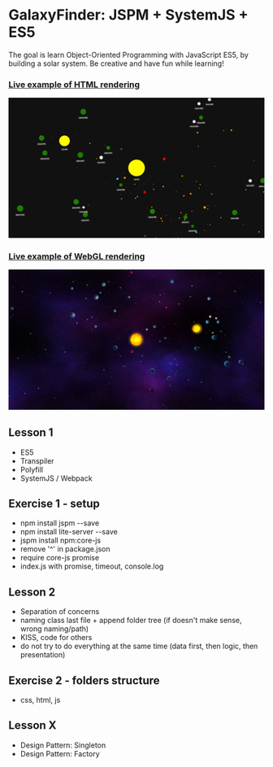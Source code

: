 # GalaxyFinder: JSPM + SystemJS + ES5
The goal is learn Object-Oriented Programming with JavaScript ES5, by building a solar system.
Be creative and have fun while learning!

### [Live example of HTML rendering](https://galaxyfinder-production.web.app/)
![HTML rendering](./html.png)

### [Live example of WebGL rendering](https://galaxyfinder-production.web.app?3d)
![WebGL rendering](./webgl.png)


## Lesson 1
- ES5
- Transpiler
- Polyfill
- SystemJS / Webpack

## Exercise 1 - setup
- npm install jspm --save
- npm install lite-server --save
- jspm install npm:core-js
- remove '^' in package.json
- require core-js promise
- index.js with promise, timeout, console.log


## Lesson 2
- Separation of concerns
- naming class last file + append folder tree (if doesn't make sense, wrong naming/path)
- KISS, code for others
- do not try to do everything at the same time (data first, then logic, then presentation)

## Exercise 2 - folders structure
- css, html, js


## Lesson X
- Design Pattern: Singleton
- Design Pattern: Factory
